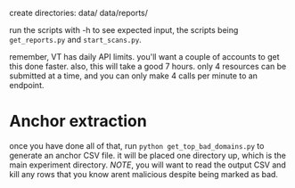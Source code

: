 create directories:
    data/
    data/reports/

run the scripts with -h to see expected input, the scripts being `get_reports.py` and `start_scans.py`.

remember, VT has daily API limits.
you'll want a couple of accounts to get this done faster.
also, this will take a good 7 hours.
only 4 resources can be submitted at a time, and you can only make 4 calls per minute to an endpoint.

# Anchor extraction

once you have done all of that, run `python get_top_bad_domains.py` to generate an anchor CSV file.
it will be placed one directory up, which is the main experiment directory.
*NOTE*, you will want to read the output CSV and kill any rows that you know arent malicious despite
being marked as bad.

